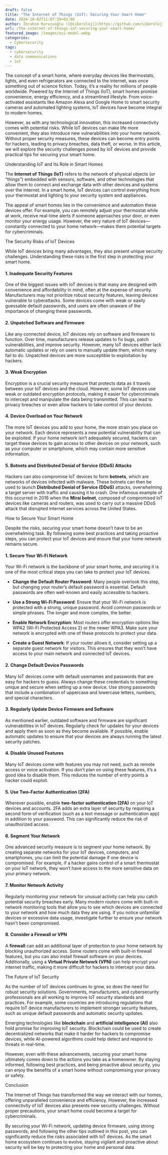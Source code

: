 ```yaml
---
draft: false
title: "The Internet of Things (IoT): Securing Your Smart Home"
date: 2024-10-02T11:07:59+03:00
author: İbrahim Korucuoğlu ([@siberoloji](https://github.com/siberoloji))
url: /the-internet-of-things-iot-securing-your-smart-home/
featured_image: /images/osi-model.webp
categories:
  - Cybersecurity
tags:
  - cybersecurity
  - data communications
  - iot
---
```



The concept of a smart home, where everyday devices like thermostats, lights, and even refrigerators are connected to the internet, was once something out of science fiction. Today, it’s a reality for millions of people worldwide. Powered by the Internet of Things (IoT), smart homes promise convenience, energy efficiency, and a streamlined lifestyle. From voice-activated assistants like Amazon Alexa and Google Home to smart security cameras and automated lighting systems, IoT devices have become integral to modern homes.



However, as with any technological innovation, this increased connectivity comes with potential risks. While IoT devices can make life more convenient, they also introduce new vulnerabilities into your home network. Without proper security measures, these devices can become entry points for hackers, leading to privacy breaches, data theft, or worse. In this article, we will explore the security challenges posed by IoT devices and provide practical tips for securing your smart home.



Understanding IoT and Its Role in Smart Homes



The **Internet of Things (IoT)** refers to the network of physical objects (or “things”) embedded with sensors, software, and other technologies that allow them to connect and exchange data with other devices and systems over the internet. In a smart home, IoT devices can control everything from your thermostat and lighting to your security system and appliances.



The appeal of smart homes lies in the convenience and automation these devices offer. For example, you can remotely adjust your thermostat while at work, receive real-time alerts if someone approaches your door, or even monitor your energy usage. However, the very nature of IoT devices—constantly connected to your home network—makes them potential targets for cybercriminals.



The Security Risks of IoT Devices



While IoT devices bring many advantages, they also present unique security challenges. Understanding these risks is the first step in protecting your smart home.


#### 1. **Inadequate Security Features**



One of the biggest issues with IoT devices is that many are designed with convenience and affordability in mind, often at the expense of security. Manufacturers may not prioritize robust security features, leaving devices vulnerable to cyberattacks. Some devices come with weak or easily guessable default passwords, and users are often unaware of the importance of changing these passwords.


#### 2. **Unpatched Software and Firmware**



Like any connected device, IoT devices rely on software and firmware to function. Over time, manufacturers release updates to fix bugs, patch vulnerabilities, and improve security. However, many IoT devices either lack automatic updates or rely on users to manually update them, which many fail to do. Unpatched devices are more susceptible to exploitation by hackers.


#### 3. **Weak Encryption**



Encryption is a crucial security measure that protects data as it travels between your IoT devices and the cloud. However, some IoT devices use weak or outdated encryption protocols, making it easier for cybercriminals to intercept and manipulate the data being transmitted. This can lead to privacy breaches or even allow hackers to take control of your devices.


#### 4. **Device Overload on Your Network**



The more IoT devices you add to your home, the more strain you place on your network. Each device represents a new potential vulnerability that can be exploited. If your home network isn’t adequately secured, hackers can target these devices to gain access to other devices on your network, such as your computer or smartphone, which may contain more sensitive information.


#### 5. **Botnets and Distributed Denial of Service (DDoS) Attacks**



Hackers can also compromise IoT devices to form **botnets**, which are networks of devices infected with malware. These botnets can then be used to launch **Distributed Denial of Service (DDoS)** attacks, overwhelming a target server with traffic and causing it to crash. One infamous example of this occurred in 2016 when the **Mirai botnet**, composed of compromised IoT devices like cameras and routers, was used to carry out a massive DDoS attack that disrupted internet services across the United States.



How to Secure Your Smart Home



Despite the risks, securing your smart home doesn’t have to be an overwhelming task. By following some best practices and taking proactive steps, you can protect your IoT devices and ensure that your home network remains secure.


#### 1. **Secure Your Wi-Fi Network**



Your Wi-Fi network is the backbone of your smart home, and securing it is one of the most critical steps you can take to protect your IoT devices.


* **Change the Default Router Password**: Many people overlook this step, but changing your router’s default password is essential. Default passwords are often well-known and easily accessible to hackers.

* **Use a Strong Wi-Fi Password**: Ensure that your Wi-Fi network is protected with a strong, unique password. Avoid common passwords or simple phrases. The longer and more complex, the better.

* **Enable Network Encryption**: Most routers offer encryption options like WPA2 (Wi-Fi Protected Access 2) or the newer WPA3. Make sure your network is encrypted with one of these protocols to protect your data.

* **Create a Guest Network**: If your router allows it, consider setting up a separate guest network for visitors. This ensures that they won’t have access to your main network and connected IoT devices.



#### 2. **Change Default Device Passwords**



Many IoT devices come with default usernames and passwords that are easy for hackers to guess. Always change these credentials to something unique and secure when setting up a new device. Use strong passwords that include a combination of uppercase and lowercase letters, numbers, and special characters.


#### 3. **Regularly Update Device Firmware and Software**



As mentioned earlier, outdated software and firmware are significant vulnerabilities in IoT devices. Regularly check for updates for your devices and apply them as soon as they become available. If possible, enable automatic updates to ensure that your devices are always running the latest security patches.


#### 4. **Disable Unused Features**



Many IoT devices come with features you may not need, such as remote access or voice activation. If you don’t plan on using these features, it’s a good idea to disable them. This reduces the number of entry points a hacker could exploit.


#### 5. **Use Two-Factor Authentication (2FA)**



Wherever possible, enable **two-factor authentication (2FA)** on your IoT devices and accounts. 2FA adds an extra layer of security by requiring a second form of verification (such as a text message or authentication app) in addition to your password. This can significantly reduce the risk of unauthorized access.


#### 6. **Segment Your Network**



One advanced security measure is to segment your home network. By creating separate networks for your IoT devices, computers, and smartphones, you can limit the potential damage if one device is compromised. For example, if a hacker gains control of a smart thermostat on your IoT network, they won’t have access to the more sensitive data on your primary network.


#### 7. **Monitor Network Activity**



Regularly monitoring your network for unusual activity can help you catch potential security breaches early. Many modern routers come with built-in network monitoring tools that allow you to see which devices are connected to your network and how much data they are using. If you notice unfamiliar devices or excessive data usage, investigate further to ensure your network hasn’t been compromised.


#### 8. **Consider a Firewall or VPN**



A **firewall** can add an additional layer of protection to your home network by blocking unauthorized access. Some routers come with built-in firewall features, but you can also install firewall software on your devices. Additionally, using a **Virtual Private Network (VPN)** can help encrypt your internet traffic, making it more difficult for hackers to intercept your data.



The Future of IoT Security



As the number of IoT devices continues to grow, so does the need for robust security solutions. Governments, manufacturers, and cybersecurity professionals are all working to improve IoT security standards and practices. For example, some countries are introducing regulations that require IoT device manufacturers to implement stronger security features, such as unique default passwords and automatic security updates.



Emerging technologies like **blockchain** and **artificial intelligence (AI)** also hold promise for improving IoT security. Blockchain could be used to create decentralized networks that make it harder for hackers to compromise devices, while AI-powered algorithms could help detect and respond to threats in real-time.



However, even with these advancements, securing your smart home ultimately comes down to the actions you take as a homeowner. By staying informed, following best practices, and being proactive about security, you can enjoy the benefits of a smart home without compromising your privacy or safety.



Conclusion



The Internet of Things has transformed the way we interact with our homes, offering unparalleled convenience and efficiency. However, the increased connectivity of IoT devices also presents new security challenges. Without proper precautions, your smart home could become a target for cybercriminals.



By securing your Wi-Fi network, updating device firmware, using strong passwords, and following the other tips outlined in this post, you can significantly reduce the risks associated with IoT devices. As the smart home ecosystem continues to evolve, staying vigilant and proactive about security will be key to protecting your home and personal data.
